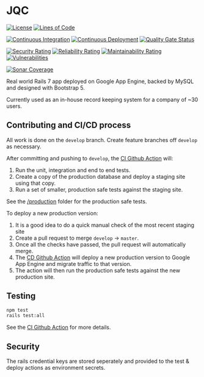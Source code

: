 # JQC

[![License](https://img.shields.io/github/license/AccessToTheCloud/JQC?color=969696)](https://github.com/AccessToTheCloud/JQC/blob/master/LICENSE.txt)
[![Lines of Code](https://sonarcloud.io/api/project_badges/measure?project=AccessToTheCloud_JQC&metric=ncloc)](https://sonarcloud.io/summary/overall?id=AccessToTheCloud_JQC)

[![Continuous Integration](https://github.com/AccessToTheCloud/JQC/actions/workflows/continuous-integration.yml/badge.svg?branch=develop)](https://github.com/AccessToTheCloud/JQC/actions/workflows/continuous-integration.yml)
[![Continuous Deployment](https://github.com/AccessToTheCloud/JQC/actions/workflows/continuous-deployment.yml/badge.svg?branch=master)](https://github.com/AccessToTheCloud/JQC/actions/workflows/continuous-deployment.yml)
[![Quality Gate Status](https://sonarcloud.io/api/project_badges/measure?project=AccessToTheCloud_JQC&metric=alert_status)](https://sonarcloud.io/summary/overall?id=AccessToTheCloud_JQC)

[![Security Rating](https://sonarcloud.io/api/project_badges/measure?project=AccessToTheCloud_JQC&metric=security_rating)](https://sonarcloud.io/summary/overall?id=AccessToTheCloud_JQC)
[![Reliability Rating](https://sonarcloud.io/api/project_badges/measure?project=AccessToTheCloud_JQC&metric=reliability_rating)](https://sonarcloud.io/summary/overall?id=AccessToTheCloud_JQC)
[![Maintainability Rating](https://sonarcloud.io/api/project_badges/measure?project=AccessToTheCloud_JQC&metric=sqale_rating)](https://sonarcloud.io/summary/overall?id=AccessToTheCloud_JQC)
[![Vulnerabilities](https://sonarcloud.io/api/project_badges/measure?project=AccessToTheCloud_JQC&metric=vulnerabilities)](https://sonarcloud.io/summary/overall?id=AccessToTheCloud_JQC)

[![Sonar Coverage](https://img.shields.io/sonar/coverage/AccessToTheCloud_JQC?label=test%20coverage&server=https%3A%2F%2Fsonarcloud.io)](https://sonarcloud.io/component_measures?metric=coverage&view=list&id=AccessToTheCloud_JQC)

Real world Rails 7 app deployed on Google App Engine, backed by MySQL and designed with Bootstrap 5.

Currently used as an in-house record keeping system for a company of ~30 users.

## Contributing and CI/CD process

All work is done on the `develop` branch. Create feature branches off `develop` as necessary.

After committing and pushing to `develop`, the [CI Github Action](https://github.com/AccessToTheCloud/JQC/actions/workflows/continuous-integration.yml) will:

1. Run the unit, integration and end to end tests.
1. Create a copy of the production database and deploy a staging site using that copy.
1. Run a set of smaller, production safe tests against the staging site.

See the [/production](https://github.com/AccessToTheCloud/JQC/tree/master/production) folder for the production safe tests.

To deploy a new production version:

1. It is a good idea to do a quick manual check of the most recent staging site
1. Create a pull request to merge `develop` -> `master`.
1. Once all the checks have passed, the pull request will automatically merge.
1. The [CD Github Action](https://github.com/AccessToTheCloud/JQC/actions/workflows/continuous-deployment.yml) will deploy a new production version to Google App Engine and migrate traffic to that version.
1. The action will then run the production safe tests against the new production site.

## Testing

```bash
npm test
rails test:all
```

See the [CI Github Action](https://github.com/AccessToTheCloud/JQC/actions/workflows/continuous-integration.yml) for more details.

## Security

The rails credential keys are stored seperately and provided to the test & deploy actions as environment secrets.
